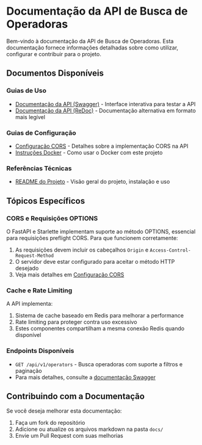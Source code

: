 # Documentação da API de Busca de Operadoras

Bem-vindo à documentação da API de Busca de Operadoras. Esta documentação fornece informações detalhadas sobre como utilizar, configurar e contribuir para o projeto.

## Documentos Disponíveis

### Guias de Uso
- [Documentação da API (Swagger)](/docs) - Interface interativa para testar a API
- [Documentação da API (ReDoc)](/redoc) - Documentação alternativa em formato mais legível

### Guias de Configuração
- [Configuração CORS](cors-configuration.md) - Detalhes sobre a implementação CORS na API
- [Instruções Docker](docker-instructions.md) - Como usar o Docker com este projeto

### Referências Técnicas
- [README do Projeto](../README.md) - Visão geral do projeto, instalação e uso

## Tópicos Específicos

### CORS e Requisições OPTIONS

O FastAPI e Starlette implementam suporte ao método OPTIONS, essencial para requisições preflight CORS. Para que funcionem corretamente:

1. As requisições devem incluir os cabeçalhos `Origin` e `Access-Control-Request-Method`
2. O servidor deve estar configurado para aceitar o método HTTP desejado
3. Veja mais detalhes em [Configuração CORS](cors-configuration.md)

### Cache e Rate Limiting

A API implementa:

1. Sistema de cache baseado em Redis para melhorar a performance
2. Rate limiting para proteger contra uso excessivo
3. Estes componentes compartilham a mesma conexão Redis quando disponível

### Endpoints Disponíveis

- `GET /api/v1/operators` - Busca operadoras com suporte a filtros e paginação
- Para mais detalhes, consulte a [documentação Swagger](/docs)

## Contribuindo com a Documentação

Se você deseja melhorar esta documentação:

1. Faça um fork do repositório
2. Adicione ou atualize os arquivos markdown na pasta `docs/`
3. Envie um Pull Request com suas melhorias 
